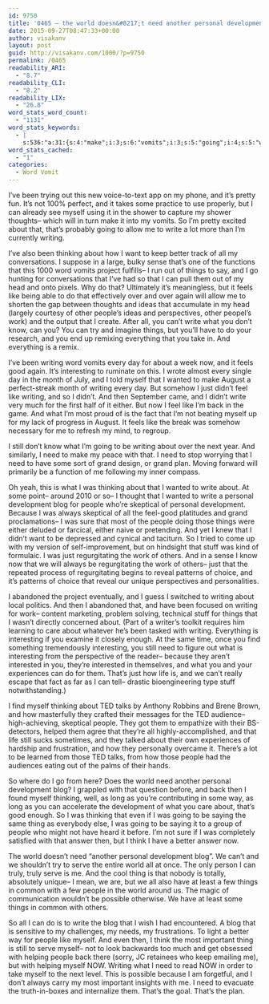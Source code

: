 ```yaml
---
id: 9750
title: '0465 – the world doesn&#8217;t need another personal development blog'
date: 2015-09-27T08:47:33+00:00
author: visakanv
layout: post
guid: http://visakanv.com/1000/?p=9750
permalink: /0465
readability_ARI:
  - "8.7"
readability_CLI:
  - "8.2"
readability_LIX:
  - "26.8"
word_stats_word_count:
  - "1131"
word_stats_keywords:
  - |
    s:536:"a:31:{s:4:"make";i:3;s:6:"vomits";i:3;s:5:"going";i:4;s:5:"write";i:6;s:7:"writing";i:9;s:8:"thinking";i:5;s:6:"better";i:3;s:6:"things";i:6;s:5:"feels";i:3;s:4:"like";i:5;s:4:"work";i:4;s:5:"can't";i:3;s:4:"know";i:3;s:4:"good";i:3;s:11:"interesting";i:4;s:6:"wanted";i:3;s:4:"just";i:4;s:4:"feel";i:3;s:4:"need";i:8;s:5:"grand";i:3;s:8:"personal";i:4;s:11:"development";i:5;s:4:"blog";i:5;s:6:"people";i:8;s:9:"skeptical";i:3;s:7:"because";i:3;s:5:"stuff";i:3;s:13:"regurgitating";i:3;s:5:"world";i:4;s:5:"thing";i:3;s:5:"serve";i:3;}";
word_stats_cached:
  - "1"
categories:
  - Word Vomit
---
```

I&#8217;ve been trying out this new voice-to-text app on my phone, and it&#8217;s pretty fun. It&#8217;s not 100% perfect, and it takes some practice to use properly, but I can already see myself using it in the shower to capture my shower thoughts– which will in turn make it into my vomits. So I&#8217;m pretty excited about that, that&#8217;s probably going to allow me to write a lot more than I&#8217;m currently writing.

I&#8217;ve also been thinking about how I want to keep better track of all my conversations. I suppose in a large, bulky sense that&#8217;s one of the functions that this 1000 word vomits project fulfills– I run out of things to say, and I go hunting for conversations that I&#8217;ve had so that I can pull them out of my head and onto pixels. Why do that? Ultimately it&#8217;s meaningless, but it feels like being able to do that effectively over and over again will allow me to shorten the gap between thoughts and ideas that accumulate in my head (largely courtesy of other people&#8217;s ideas and perspectives, other peopel&#8217;s work) and the output that I create. After all, you can&#8217;t write what you don&#8217;t know, can you? You can try and imagine things, but you&#8217;ll have to do your research, and you end up remixing everything that you take in. And everything is a remix. 

I&#8217;ve been writing word vomits every day for about a week now, and it feels good again. It&#8217;s interesting to ruminate on this. I wrote almost every single day in the month of July, and I told myself that I wanted to make August a perfect-streak month of writing every day. But somehow I just didn&#8217;t feel like writing, and so I didn&#8217;t. And then September came, and I didn&#8217;t write very much for the first half of it either. But now I feel like I&#8217;m back in the game. And what I&#8217;m most proud of is the fact that I&#8217;m not beating myself up for my lack of progress in August. It feels like the break was somehow necessary for me to refresh my mind, to regroup.

I still don&#8217;t know what I&#8217;m going to be writing about over the next year. And similarly, I need to make my peace with that. I need to stop worrying that I need to have some sort of grand design, or grand plan. Moving forward will primarily be a function of me following my inner compass.

Oh yeah, this is what I was thinking about that I wanted to write about. At some point– around 2010 or so– I thought that I wanted to write a personal development blog for people who&#8217;re skeptical of personal development. Because I was always skeptical of all the feel-good platitudes and grand proclamations– I was sure that most of the people doing those things were either deluded or farcical, either naive or pretending. And yet I knew that I didn&#8217;t want to be depressed and cynical and taciturn. So I tried to come up with my version of self-improvement, but on hindsight that stuff was kind of formulaic. I was just regurgitating the work of others. And in a sense I know now that we will always be regurgitating the work of others– just that the repeated process of regurgitating begins to reveal patterns of choice, and it&#8217;s patterns of choice that reveal our unique perspectives and personalities.

I abandoned the project eventually, and I guess I switched to writing about local politics. And then I abandoned that, and have been focused on writing for work– content marketing, problem solving, technical stuff for things that I wasn&#8217;t directly concerned about. (Part of a writer&#8217;s toolkit requires him learning to care about whatever he&#8217;s been tasked with writing. Everything is interesting if you examine it closely enough. At the same time, once you find something tremendously interesting, you still need to figure out what is interesting from the perspective of the reader– because they aren&#8217;t interested in you, they&#8217;re interested in themselves, and what you and your experiences can do for them. That&#8217;s just how life is, and we can&#8217;t really escape that fact as far as I can tell– drastic bioengineering type stuff notwithstanding.)

I find myself thinking about TED talks by Anthony Robbins and Brene Brown, and how masterfully they crafted their messages for the TED audience– high-achieving, skeptical people. They got them to empathize with their BS-detectors, helped them agree that they&#8217;re all highly-accomplished, and that life still sucks sometimes, and they talked about their own experiences of hardship and frustration, and how they personally overcame it. There&#8217;s a lot to be learned from those TED talks, from how those people had the audiences eating out of the palms of their hands.

So where do I go from here? Does the world need another personal development blog? I grappled with that question before, and back then I found myself thinking, well, as long as you&#8217;re contributing in some way, as long as you can accelerate the development of what you care about, that&#8217;s good enough. So I was thinking that even if I was going to be saying the same thing as everybody else, I was going to be saying it to a group of people who might not have heard it before. I&#8217;m not sure if I was completely satisfied with that answer then, but I think I have a better answer now.

The world doesn&#8217;t need &#8220;another personal development blog&#8221;. We can&#8217;t and we shouldn&#8217;t try to serve the entire world all at once. The only person I can truly, truly serve is me. And the cool thing is that nobody is totally, absolutely unique– I mean, we are, but we all also have at least a few things in common with a few people in the world around us. The magic of communication wouldn&#8217;t be possible otherwise. We have at least some things in common with others.

So all I can do is to write the blog that I wish I had encountered. A blog that is sensitive to my challenges, my needs, my frustrations. To light a better way for people like myself. And even then, I think the most important thing is still to serve myself– not to look backwards too much and get obsessed with helping people back there (sorry, JC retainees who keep emailing me), but with helping myself NOW. Writing what I need to read NOW in order to take myself to the next level. This is possible because I am forgetful, and I don&#8217;t always carry my most important insights with me. I need to evacuate the truth-in-boxes and internalize them. That&#8217;s the goal. That&#8217;s the plan.
